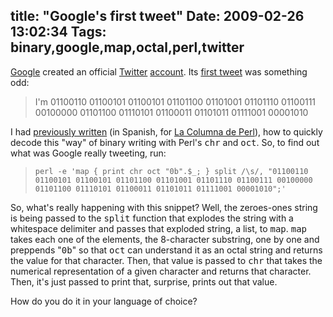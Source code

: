 title: "Google's first tweet"
Date: 2009-02-26 13:02:34
Tags: binary,google,map,octal,perl,twitter
---
<a href="http://google.com">Google</a> created an official <a href="http://twitter.com">Twitter</a> <a href="http://twitter.com/google">account</a>. Its <a href="http://twitter.com/google/status/1251523388">first tweet</a> was something odd:
<blockquote><span class="status-body"><span class="entry-content">I'm 01100110 01100101 01100101 01101100 01101001 01101110 01100111 00100000 01101100 01110101 01100011 01101011 01111001 00001010</span></span></blockquote>
I had <a href="http://log.damog.net/2007/10/tip-perl-del-dia-chr-y-oct-en-un-loop-map/">previously written</a> (in Spanish, for <a href="http://log.damog.net/index.php?s=columna+de+perl">La Columna de Perl</a>), how to quickly decode this "way" of binary writing with Perl's <tt>chr</tt> and <tt>oct</tt>. So, to find out what was Google really tweeting, run:
<blockquote>
<code>perl -e 'map { print chr oct "0b".$_; } split /\s/, "01100110 01100101 01100101 01101100 01101001 01101110 01100111 00100000 01101100 01110101 01100011 01101011 01111001 00001010";'</code>
</blockquote>
So, what's really happening with this snippet? Well, the zeroes-ones string is being passed to the <tt>split</tt> function that explodes the string with a whitespace delimiter and passes that exploded string, a list, to <tt>map</tt>. <tt>map</tt> takes each one of the elements, the 8-character substring, one by one and preppends "<tt>0b</tt>" so that <tt>oct</tt> can understand it as an octal string and returns the value for that character. Then, that value is passed to <tt>chr</tt> that takes the numerical representation of a given character and returns that character. Then, it's just passed to print that, surprise, prints out that value.

How do you do it in your language of choice?